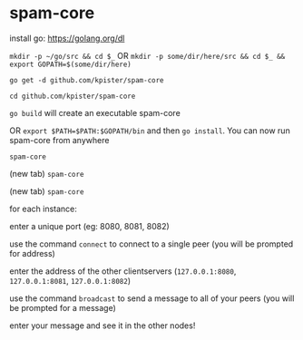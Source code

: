 # spam-core

install go: https://golang.org/dl

`mkdir -p ~/go/src && cd $_` OR `mkdir -p some/dir/here/src && cd $_ && export GOPATH=$(some/dir/here)`

`go get -d github.com/kpister/spam-core`

`cd github.com/kpister/spam-core`

`go build` will create an executable spam-core 

OR `export $PATH=$PATH:$GOPATH/bin` and then `go install`. You can now run spam-core from anywhere

`spam-core`

(new tab) `spam-core`

(new tab) `spam-core`


for each instance:

enter a unique port (eg: 8080, 8081, 8082)

use the command `connect` to connect to a single peer (you will be prompted for address)

enter the address of the other clientservers (`127.0.0.1:8080`, `127.0.0.1:8081`, `127.0.0.1:8082`)

use the command `broadcast` to send a message to all of your peers (you will be prompted for a message)

enter your message and see it in the other nodes!
